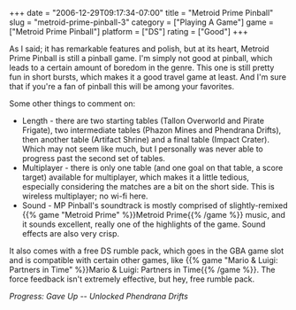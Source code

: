 +++
date = "2006-12-29T09:17:34-07:00"
title = "Metroid Prime Pinball"
slug = "metroid-prime-pinball-3"
category = ["Playing A Game"]
game = ["Metroid Prime Pinball"]
platform = ["DS"]
rating = ["Good"]
+++

As I said; it has remarkable features and polish, but at its heart, Metroid Prime Pinball is still a pinball game.  I'm simply not good at pinball, which leads to a certain amount of boredom in the genre.  This one is still pretty fun in short bursts, which makes it a good travel game at least.  And I'm sure that if you're a fan of pinball this will be among your favorites.

Some other things to comment on:

<ul>
<li>Length - there are two starting tables (Tallon Overworld and Pirate Frigate), two intermediate tables (Phazon Mines and Phendrana Drifts), then another table (Artifact Shrine) and a final table (Impact Crater).  Which may not seem like much, but I personally was never able to progress past the second set of tables.</li>
<li>Multiplayer - there is only one table (and one goal on that table, a score target) available for multiplayer, which makes it a little tedious, especially considering the matches are a bit on the short side.  This is wireless multiplayer; no wi-fi here.</li>
<li>Sound - MP Pinball's soundtrack is mostly comprised of slightly-remixed {{% game "Metroid Prime" %}}Metroid Prime{{% /game %}} music, and it sounds excellent, really one of the highlights of the game.  Sound effects are also very crisp.</li>
</ul>

It also comes with a free DS rumble pack, which goes in the GBA game slot and is compatible with certain other games, like {{% game "Mario &amp; Luigi: Partners in Time" %}}Mario &amp; Luigi: Partners in Time{{% /game %}}.  The force feedback isn't extremely effective, but hey, free rumble pack.

<i>Progress: Gave Up -- Unlocked Phendrana Drifts</i>